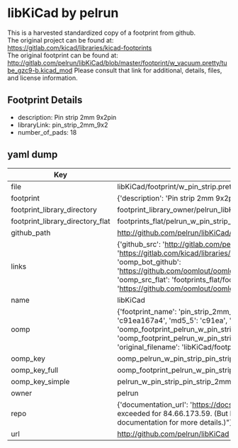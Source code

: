 # libKiCad by pelrun  
This is a harvested standardized copy of a footprint from github.  
The original project can be found at:  
https://gitlab.com/kicad/libraries/kicad-footprints  
The original footprint can be found at:
http://gitlab.com/pelrun/libKiCad/blob/master/footprint/w_vacuum.pretty/tube_gzc9-b.kicad_mod
Please consult that link for additional, details, files, and license information.  
## Footprint Details
* description: Pin strip 2mm 9x2pin  
* libraryLink: pin_strip_2mm_9x2  
* number_of_pads: 18  
## yaml dump  
| Key | Value |  
| --- | --- |  
| file | libKiCad/footprint/w_pin_strip.pretty/pin_strip_2mm_9x2.kicad_mod |  
| footprint | {'description': 'Pin strip 2mm 9x2pin', 'libraryLink': 'pin_strip_2mm_9x2', 'number_of_pads': 18} |  
| footprint_library_directory | footprint_library_owner/pelrun_libKiCad |  
| footprint_library_directory_flat | footprints_flat/pelrun_w_pin_strip_pin_strip_2mm_9x2/working |  
| github_path | http://github.com/pelrun/libKiCad/blob/master/footprint/w_pin_strip.pretty/pin_strip_2mm_9x2.kicad_mod |  
| links | {'github_src': 'http://gitlab.com/pelrun/libKiCad/blob/master/footprint/w_vacuum.pretty/tube_gzc9-b.kicad_mod', 'github_src_repo': 'https://gitlab.com/kicad/libraries/kicad-footprints', 'oomp_bot': 'footprints/pelrun_w_pin_strip_pin_strip_2mm_9x2/working', 'oomp_bot_github': 'https://github.com/oomlout/oomlout_oomp_footprint_bot/tree/main/footprints/pelrun_w_pin_strip_pin_strip_2mm_9x2/working', 'oomp_src_flat': 'footprints_flat/footprints_flat/pelrun_w_pin_strip_pin_strip_2mm_9x2/working', 'oomp_src_flat_github': 'https://github.com/oomlout/oomlout_oomp_footprint_src/tree/main/footprints_flat/pelrun_w_pin_strip_pin_strip_2mm_9x2/working'} |  
| name | libKiCad |  
| oomp | {'footprint_name': 'pin_strip_2mm_9x2', 'library_name': 'w_pin_strip', 'md5': 'c91ea167a4c93a4a71c883913a2ba310', 'md5_10': 'c91ea167a4', 'md5_5': 'c91ea', 'md5_6': 'c91ea1', 'oomp_key': 'oomp_pelrun_w_pin_strip_pin_strip_2mm_9x2', 'oomp_key_extra': 'oomp_footprint_pelrun_w_pin_strip_pin_strip_2mm_9x2', 'oomp_key_full': 'oomp_footprint_pelrun_w_pin_strip_pin_strip_2mm_9x2_c91ea1', 'oomp_key_simple': 'pelrun_w_pin_strip_pin_strip_2mm_9x2', 'original_filename': 'libKiCad/footprint/w_pin_strip.pretty/pin_strip_2mm_9x2.kicad_mod', 'owner_name': 'pelrun'} |  
| oomp_key | oomp_pelrun_w_pin_strip_pin_strip_2mm_9x2 |  
| oomp_key_full | oomp_footprint_pelrun_w_pin_strip_pin_strip_2mm_9x2 |  
| oomp_key_simple | pelrun_w_pin_strip_pin_strip_2mm_9x2 |  
| owner | pelrun |  
| repo | {'documentation_url': 'https://docs.github.com/rest/overview/resources-in-the-rest-api#rate-limiting', 'message': "API rate limit exceeded for 84.66.173.59. (But here's the good news: Authenticated requests get a higher rate limit. Check out the documentation for more details.)"} |  
| url | http://github.com/pelrun/libKiCad |  

